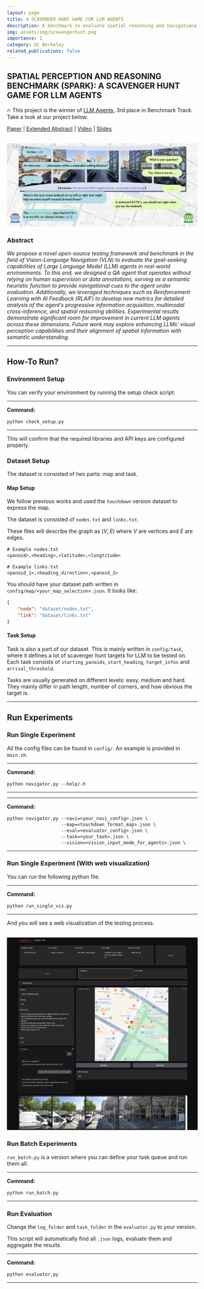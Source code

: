 ```yaml
---
layout: page
title: A SCAVENGER HUNT GAME FOR LLM AGENTS
description: A benchmark to evaluate spatial reasoning and navigational capabilities of LLM agents via a scavenger hunt game. (Final project for CS194/294, UC Berkeley)
img: assets/img/scavengerhunt.png
importance: 1
category: UC Berkeley
related_publications: false
---
```


## SPATIAL PERCEPTION AND REASONING BENCHMARK (SPARK): A SCAVENGER HUNT GAME FOR LLM AGENTS


🔥 This project is the winner of [LLM Agents](https://rdi.berkeley.edu/llm-agents-hackathon/), 3rd place in Benchmark Track. Take a look at our project below.

[Paper](https://github.com/Kyunnilee/llm_scavengerhunt/blob/main/paper/194_Scavenger_Hunt_Submission.pdf) | [Extended Abstract](https://github.com/Kyunnilee/llm_scavengerhunt/blob/main/paper/Extended_Abstract.pdf) | [Video](https://drive.google.com/drive/folders/1I0CfSKPIilZk__pB_aDKOydfYclBj1Wo) | [Slides](https://drive.google.com/drive/folders/1I0CfSKPIilZk__pB_aDKOydfYclBj1Wo)

<img src="/assets/img/scavengerhunt.png" alt="teaser" style="max-width: 100%; height: auto; margin-top: 1rem;" />

### Abstract

*We propose a novel open-source testing framework and benchmark in the field of Vision-Language Navigation (VLN) to evaluate the goal-seeking capabilities of Large Language Model (LLM) agents in real-world environments. To this end, we designed a QA agent that operates without relying on human supervision or data annotations, serving as a semantic heuristic function to provide navigational cues to the agent under evaluation. Additionally, we leveraged techniques such as Reinforcement Learning with AI Feedback (RLAIF) to develop new metrics for detailed analysis of the agent’s progressive information acquisition, multimodal cross-inference, and spatial reasoning abilities. Experimental results demonstrate significant room for improvement in current LLM agents across these dimensions. Future work may explore enhancing LLMs’ visual perception capabilities and their alignment of spatial information with semantic understanding.*

---

## How-To Run?

### Environment Setup

You can verify your environment by running the setup check script:

---

**Command:**
```
python check_setup.py
```

---

This will confirm that the required libraries and API keys are configured properly.

### Dataset Setup

The dataset is consisted of two parts: map and task.

#### Map Setup

We follow previous works and used the `touchdown` version dataset to express the map.

The dataset is consisted of `nodes.txt` and `links.txt`. 

These files will describe the graph as $(V, E)$ where $V$ are vertices and $E$ are edges.

```
# Example nodes.txt
<panoid>,<heading>,<latitude>,<longtitude>
```

```
# Example links.txt
<panoid_1>,<heading_direction>,<panoid_2>
```

You should have your dataset path written in `config/map/<your_map_selection>.json`. It looks like:

```json
{
    "node": "dataset/nodes.txt",
    "link": "dataset/links.txt"
}
```

#### Task Setup

Task is also a part of our dataset. This is mainly written in `config/task`, where it defines a lot of scavenger hunt targets for LLM to be tested on. Each task consists of `starting_panoids`, `start_heading`, `target_infos` and `arrival_threshold`.

Tasks are usually generated on different levels: easy, medium and hard. They mainly differ in path length, number of corners, and how obvious the target is.

---

## Run Experiments

### Run Single Experiment

All the config files can be found in `config/`. An example is provided in `main.sh`.

---
**Command:**
```
python navigator.py --help/-h
```
---

---
**Command:**
```
python navigator.py --navi=<your_navi_config>.json \
                    --map=<touchdown_format_map>.json \
                    --eval=<evaluator_config>.json \
                    --task=<your_task>.json \
                    --vision=<vision_input_mode_for_agents>.json \
```
---

### Run Single Experiment (With web visualization)

You can run the following python file.

---
**Command:**
```
python run_single_vis.py
```
---

And you will see a web visualization of the testing process.

<img src="/assets/img/scavengerhunt_teaser.png" alt="run_single_vis" style="max-width: 100%; height: auto; margin-top: 1rem;" />

### Run Batch Experiments

`run_batch.py` is a version where you can define your task queue and run them all.

---
**Command:**
```
python run_batch.py
```
---

### Run Evaluation

Change the `log_folder` and `task_folder` in the `evaluator.py` to your version. 

This script will automatically find all `.json` logs, evaluate them and aggregate the results.

---
**Command:**
```
python evaluator.py
```
---
